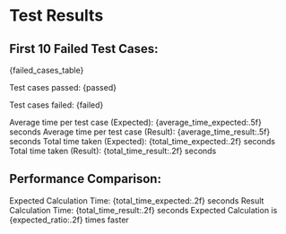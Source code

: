 # Test Results

## First 10 Failed Test Cases:

{failed_cases_table}

Test cases passed: {passed}

Test cases failed: {failed}

Average time per test case (Expected): {average_time_expected:.5f} seconds
Average time per test case (Result): {average_time_result:.5f} seconds
Total time taken (Expected): {total_time_expected:.2f} seconds
Total time taken (Result): {total_time_result:.2f} seconds

## Performance Comparison:

Expected Calculation Time: {total_time_expected:.2f} seconds
Result Calculation Time: {total_time_result:.2f} seconds
Expected Calculation is {expected_ratio:.2f} times faster
